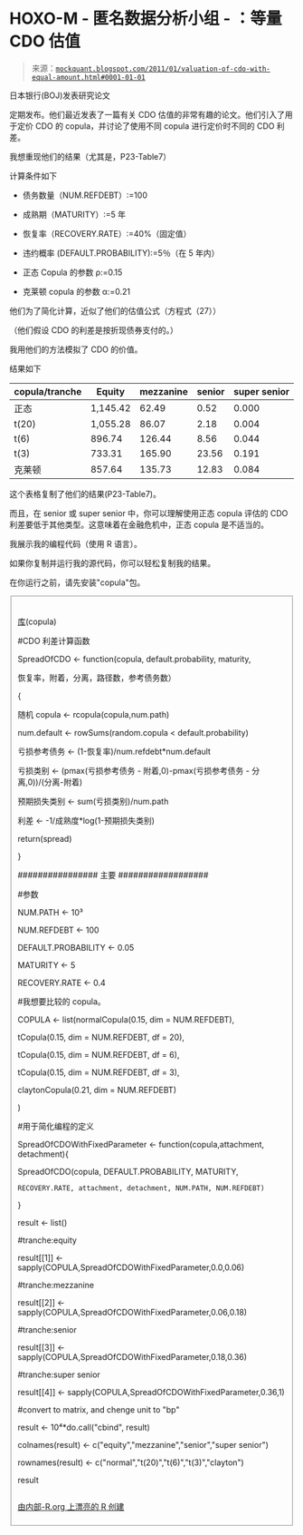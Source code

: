 <!--yml

分类： 未分类

日期：2024-05-18 06:49:10

-->

# HOXO-M - 匿名数据分析小组 - ：等量 CDO 估值

> 来源：[`mockquant.blogspot.com/2011/01/valuation-of-cdo-with-equal-amount.html#0001-01-01`](http://mockquant.blogspot.com/2011/01/valuation-of-cdo-with-equal-amount.html#0001-01-01)

日本银行(BOJ)发表研究论文

定期发布。他们最近发表了一篇有关 CDO 估值的非常有趣的论文。他们引入了用于定价 CDO 的 copula，并讨论了使用不同 copula 进行定价时不同的 CDO 利差。

我想重现他们的结果（尤其是，P23-Table7）

计算条件如下

+   债务数量（NUM.REFDEBT）:=100

+   成熟期（MATURITY）:=5 年

+   恢复率（RECOVERY.RATE）:=40%（固定值）

+   违约概率 (DEFAULT.PROBABILITY):=5％（在 5 年内）

+   正态 Copula 的参数 ρ:=0.15

+   克莱顿 copula 的参数 α:=0.21

他们为了简化计算，近似了他们的估值公式（方程式（27））

（他们假设 CDO 的利差是按折现债券支付的。）

我用他们的方法模拟了 CDO 的价值。

结果如下

| copula/tranche | Equity | mezzanine | senior | super senior |
| --- | --- | --- | --- | --- |
| 正态 | 1,145.42 | 62.49 | 0.52 | 0.000 |
| t(20) | 1,055.28 | 86.07 | 2.18 | 0.004 |
| t(6) | 896.74 | 126.44 | 8.56 | 0.044 |
| t(3) | 733.31 | 165.90 | 23.56 | 0.191 |
| 克莱顿 | 857.64 | 135.73 | 12.83 | 0.084 |

这个表格复制了他们的结果(P23-Table7)。

而且，在 senior 或 super senior 中，你可以理解使用正态 copula 评估的 CDO 利差要低于其他类型。这意味着在金融危机中，正态 copula 是不适当的。

我展示我的编程代码（使用 R 语言）。

如果你复制并运行我的源代码，你可以轻松复制我的结果。

在你运行之前，请先安装"copula"包。

<fieldset>

```

```

[库](http://inside-r.org/r-doc/base/library)(copula)

#CDO 利差计算函数

SpreadOfCDO <- function(copula, default.probability, maturity,

恢复率，附着，分离，路径数，参考债务数）

{

随机 copula <- rcopula(copula,num.path)

num.default <- rowSums(random.copula < default.probability)

亏损参考债务 <- (1-恢复率)/num.refdebt*num.default

亏损类别 <- (pmax(亏损参考债务 - 附着,0)-pmax(亏损参考债务 - 分离,0))/(分离-附着)

预期损失类别 <- sum(亏损类别)/num.path

利差 <- -1/成熟度*log(1-预期损失类别)

return(spread)

}

################  主要  ##################

#参数

NUM.PATH <- 10³

NUM.REFDEBT <- 100

DEFAULT.PROBABILITY <- 0.05

MATURITY <- 5

RECOVERY.RATE <- 0.4

#我想要比较的 copula。

COPULA <- list(normalCopula(0.15, dim = NUM.REFDEBT),

tCopula(0.15, dim = NUM.REFDEBT, df = 20),

tCopula(0.15, dim = NUM.REFDEBT, df = 6),

tCopula(0.15, dim = NUM.REFDEBT, df = 3),

claytonCopula(0.21, dim = NUM.REFDEBT)

)

#用于简化编程的定义

SpreadOfCDOWithFixedParameter <- function(copula,attachment, detachment){

SpreadOfCDO(copula, DEFAULT.PROBABILITY, MATURITY,

    RECOVERY.RATE, attachment, detachment, NUM.PATH, NUM.REFDEBT)

}

result <- list()

#tranche:equity

result[[1]] <- sapply(COPULA,SpreadOfCDOWithFixedParameter,0.0,0.06)

#tranche:mezzanine

result[[2]] <- sapply(COPULA,SpreadOfCDOWithFixedParameter,0.06,0.18)

#tranche:senior

result[[3]] <- sapply(COPULA,SpreadOfCDOWithFixedParameter,0.18,0.36)

#tranche:super senior

result[[4]] <- sapply(COPULA,SpreadOfCDOWithFixedParameter,0.36,1)

#convert to matrix, and chenge unit to "bp"

result <- 10⁴*do.call("cbind", result)

colnames(result) <- c("equity","mezzanine","senior","super senior")

rownames(result) <- c("normal","t(20)","t(6)","t(3)","clayton")

result

```

```

[由内部-R.org 上漂亮的 R 创建](http://www.inside-r.org/pretty-r "由内部-R.org 上漂亮的 R 创建")</fieldset>
